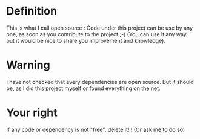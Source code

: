 # Definition #

This is what I call open source :
Code under this project can be use by any one, as soon as you contribute to the project ;-) (You can use it any way, but it would be nice to share you improvement and knowledge).

# Warning #

I have not checked that every dependencies are open source. But it should be, as I did this project myself or found everything on the net.

# Your right #

If any code or dependency is not "free", delete it!!! (Or ask me to do so)